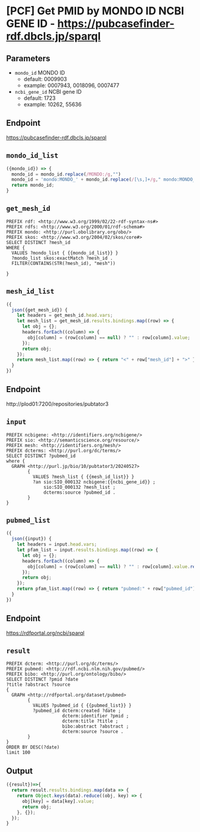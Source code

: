 # [PCF] Get PMID by MONDO ID NCBI GENE ID - https://pubcasefinder-rdf.dbcls.jp/sparql
## Parameters
* `mondo_id` MONDO ID
  * default: 0009903
  * example: 0007943, 0018096, 0007477
* `ncbi_gene_id` NCBI gene ID
  * default: 1723
  * example: 10262, 55636

## Endpoint
https://pubcasefinder-rdf.dbcls.jp/sparql

## `mondo_id_list`
```javascript
({mondo_id}) => {
  mondo_id = mondo_id.replace(/MONDO:/g,"")
  mondo_id = 'mondo:MONDO_' + mondo_id.replace(/[\s,]+/g," mondo:MONDO_")
  return mondo_id;
}
```

## `get_mesh_id` 
```sparql
PREFIX rdf: <http://www.w3.org/1999/02/22-rdf-syntax-ns#>
PREFIX rdfs: <http://www.w3.org/2000/01/rdf-schema#>
PREFIX mondo: <http://purl.obolibrary.org/obo/>
PREFIX skos: <http://www.w3.org/2004/02/skos/core#>
SELECT DISTINCT ?mesh_id
WHERE {
  VALUES ?mondo_list { {{mondo_id_list}} }
  ?mondo_list skos:exactMatch ?mesh_id .
  FILTER(CONTAINS(STR(?mesh_id), "mesh"))

}
```

## `mesh_id_list`
```javascript
({
  json({get_mesh_id}) {
    let headers = get_mesh_id.head.vars;
    let mesh_list = get_mesh_id.results.bindings.map((row) => {
      let obj = {};
      headers.forEach((column) => {
        obj[column] = (row[column] == null) ? "" : row[column].value;
      });
      return obj;
    });
    return mesh_list.map((row) => { return "<" + row["mesh_id"] + ">" }).join(" ");
  }
})
```

## Endpoint
http://plod01:7200/repositories/pubtator3

## `input` 
```sparql
PREFIX ncbigene: <http://identifiers.org/ncbigene/>
PREFIX sio: <http://semanticscience.org/resource/>
PREFIX mesh: <http://identifiers.org/mesh/>
PREFIX dcterms: <http://purl.org/dc/terms/>
SELECT DISTINCT ?pubmed_id
where {
  GRAPH <http://purl.jp/bio/10/pubtator3/20240527>
        {
          VALUES ?mesh_list { {{mesh_id_list}} }
          ?an sio:SIO_000132 ncbigene:{{ncbi_gene_id}} ;
	          sio:SIO_000132 ?mesh_list ;
              dcterms:source ?pubmed_id .
        }
}
```

## `pubmed_list`
```javascript
({
  json({input}) {
    let headers = input.head.vars;
    let pfam_list = input.results.bindings.map((row) => {
      let obj = {};
      headers.forEach((column) => {
        obj[column] = (row[column] == null) ? "" : row[column].value.replace('http://rdf.ncbi.nlm.nih.gov/pubmed/', '');
      });
      return obj;
    });
    return pfam_list.map((row) => { return "pubmed:" + row["pubmed_id"] }).join(" ");
  }
})
```
## Endpoint
https://rdfportal.org/ncbi/sparql

## `result` 
```sparql
PREFIX dcterm: <http://purl.org/dc/terms/>
PREFIX pubmed: <http://rdf.ncbi.nlm.nih.gov/pubmed/>
PREFIX bibo: <http://purl.org/ontology/bibo/>
SELECT DISTINCT ?pmid ?date 
?title ?abstract ?source
{
  GRAPH <http://rdfportal.org/dataset/pubmed>
        {
          VALUES ?pubmed_id { {{pubmed_list}} }
          ?pubmed_id dcterm:created ?date ;
                     dcterm:identifier ?pmid ;
                     dcterm:title ?title ;
                     bibo:abstract ?abstract ;
                     dcterm:source ?source .
        }
}
ORDER BY DESC(?date)
limit 100
```

## Output
```javascript
({result})=>{ 
  return result.results.bindings.map(data => {
    return Object.keys(data).reduce((obj, key) => {
      obj[key] = data[key].value;
      return obj;
    }, {});
  });
}
```